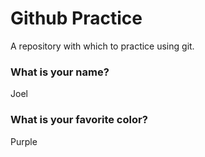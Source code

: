 # Github Practice

A repository with which to practice using git.

### What is your name?

Joel

### What is your favorite color?

Purple
